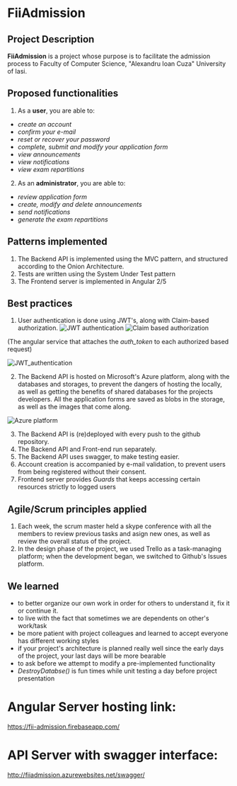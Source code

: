 # FiiAdmission
## Project Description
**FiiAdmission** is a project whose purpose is to facilitate the admission process to Faculty of Computer Science, "Alexandru Ioan Cuza" University of Iasi.

## Proposed functionalities
1. As a **user**, you are able to:
  - *create an account*
  - *confirm your e-mail*
  - *reset or recover your password*
  - *complete, submit and modify your application form*
  - *view announcements*
  - *view notifications*
  - *view exam repartitions*
2. As an **administrator**, you are able to:
  - *review application form*
  - *create, modify and delete announcements*
  - *send notifications*
  - *generate the exam repartitions*
  
 
## Patterns implemented
1. The Backend API is implemented using the MVC pattern, and structured according to the Onion Architecture.
2. Tests are written using the System Under Test pattern
3. The Frontend server is implemented in Angular 2/5 

## Best practices
1. User authentication is done using JWT's, along with Claim-based authorization.
![JWT authentication](https://i.imgur.com/avuKQ70.png)
![Claim based authorization](https://i.imgur.com/Z92hEhp.png)


 (The angular service that attaches the *auth_token* to each authorized based request)

![JWT_authentication](https://i.imgur.com/NPmPgtA.png)


2. The Backend API is hosted on Microsoft's Azure platform, along with the databases and storages, to prevent the dangers of hosting the locally, as well as getting the benefits of shared databases for the projects developers. All the application forms are saved as blobs in the storage, as well as the images that come along.

![Azure platform](https://i.imgur.com/zaDyodr.png)


3. The Backend API is (re)deployed with every push to the github repository.
4. The Backend API and Front-end run separately.
5. The Backend API uses swagger, to make testing easier.
6. Account creation is accompanied by e-mail validation, to prevent users from being registered without their consent.
7. Frontend server provides _Guards_ that keeps accessing certain resources strictly to logged users

## Agile/Scrum principles applied
1. Each week, the scrum master held a skype conference with all the members to review previous tasks and asign new ones, as well as review the overall status of the project.
2. In the design phase of the project, we used Trello as a task-managing platform; when the development began, we switched to Github's Issues platform.

## We learned

- to better organize our own work in order for others to understand it, fix it or continue it.
- to live with the fact that sometimes we are dependents on other's work/task
- be more patient with project colleagues and learned to accept everyone has different working styles
- if your project's architecture is planned really well since the early days of the project, your last days will be more bearable
- to ask before we attempt to modify a pre-implemented functionality
- _DestroyDatabse()_ is fun times while unit testing a day before project presentation


# Angular Server hosting link: 
https://fii-admission.firebaseapp.com/

# API Server with swagger interface: 
http://fiiadmission.azurewebsites.net/swagger/
